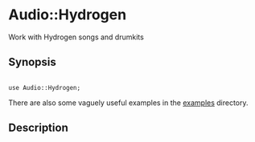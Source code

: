 # Audio::Hydrogen

Work with Hydrogen songs and drumkits

## Synopsis

```perl6

use Audio::Hydrogen;

```

There are also some vaguely useful examples in the [examples](examples) directory.

## Description

